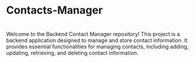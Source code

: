 # Contacts-Manager
#
Welcome to the Backend Contact Manager repository! This project is a backend application designed to manage and store contact information. It provides essential functionalities for managing contacts, including adding, updating, retrieving, and deleting contact information.

